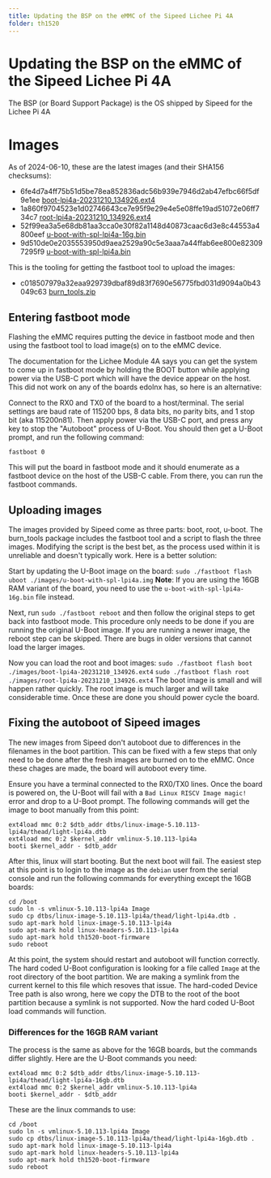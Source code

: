 ```yaml
---
title: Updating the BSP on the eMMC of the Sipeed Lichee Pi 4A
folder: th1520
---
```


# Updating the BSP on the eMMC of the Sipeed Lichee Pi 4A

The BSP (or Board Support Package) is the OS shipped by Sipeed for the Lichee Pi 4A

# Images

As of 2024-06-10, these are the latest images (and their SHA156 checksums):

* 6fe4d7a4ff75b51d5be78ea852836adc56b939e7946d2ab47efbc66f5df9e1ee  [boot-lpi4a-20231210_134926.ext4](https://objects.workswithriscv.guide/lpi4a-20231210/boot-lpi4a-20231210_134926.ext4)
* 1a860f9704523e1d02746643ce7e95f9e29e4e5e08ffe19ad51072e06ff734c7  [root-lpi4a-20231210_134926.ext4](https://objects.workswithriscv.guide/lpi4a-20231210/root-lpi4a-20231210_134926.ext4)
* 52f99ea3a5e68db81aa3cca0e30f82a1148d40873caac6d3e8c44553a4800eef  [u-boot-with-spl-lpi4a-16g.bin](https://objects.workswithriscv.guide/lpi4a-20231210/u-boot-with-spl-lpi4a-16g.bin)
* 9d510de0e2035553950d9aea2529a90c5e3aaa7a44ffab6ee800e823097295f9  [u-boot-with-spl-lpi4a.bin](https://objects.workswithriscv.guide/lpi4a-20231210/u-boot-with-spl-lpi4a.bin)


This is the tooling for getting the fastboot tool to upload the images:

* c018507979a32eaa929739dbaf89d83f7690e56775fbd031d9094a0b43049c63  [burn_tools.zip](https://objects.workswithriscv.guide/lpi4a-20231210/burn_tools.zip)


## Entering fastboot mode

Flashing the eMMC requires putting the device in fastboot mode and then using the fastboot tool to load image(s) on to the eMMC device.

The documentation for the Lichee Module 4A says you can get the system to come up in fastboot mode by holding the BOOT button while applying power via the USB-C port which will have the device appear on the host. This did not work on any of the boards edolnx has, so here is an alternative:

Connect to the RX0 and TX0 of the board to a host/terminal. The serial settings are baud rate of 115200 bps, 8 data bits, no parity bits, and 1 stop bit (aka 115200n81). Then apply power via the USB-C port, and press any key to stop the "Autoboot" process of U-Boot. You should then get a U-Boot prompt, and run the following command:

`fastboot 0`

This will put the board in fastboot mode and it should enumerate as a fastboot device on the host of the USB-C cable. From there, you can run the fastboot commands.

## Uploading images

The images provided by Sipeed come as three parts: boot, root, u-boot. The burn_tools package includes the fastboot tool and a script to flash the three images. Modifying the script is the best bet, as the process used within it is unreliable and doesn't typically work. Here is a better solution:

Start by updating the U-Boot image on the board:
`sudo ./fastboot flash uboot ./images/u-boot-with-spl-lpi4a.img`
**Note**: If you are using the 16GB RAM variant of the board, you need to use the `u-boot-with-spl-lpi4a-16g.bin` file instead.

Next, run `sudo ./fastboot reboot` and then follow the original steps to get back into fastboot mode. This procedure only needs to be done if you are running the original U-Boot image. If you are running a newer image, the reboot step can be skipped. There are bugs in older versions that cannot load the larger images.

Now you can load the root and boot images:
`sudo ./fastboot flash boot ./images/boot-lpi4a-20231210_134926.ext4`
`sudo ./fastboot flash root ./images/root-lpi4a-20231210_134926.ext4`
The boot image is small and will happen rather quickly. The root image is much larger and will take considerable time. Once these are done you should power cycle the board.

## Fixing the autoboot of Sipeed images

The new images from Sipeed don't autoboot due to differences in the filenames in the boot partition. This can be fixed with a few steps that only need to be done after the fresh images are burned on to the eMMC. Once these chages are made, the board will autoboot every time.

Ensure you have a terminal connected to the RX0/TX0 lines. Once the board is powered on, the U-Boot will fail with a `Bad Linux RISCV Image magic!` error and drop to a U-Boot prompt. The following commands will get the image to boot manually from this point:

```
ext4load mmc 0:2 $dtb_addr dtbs/linux-image-5.10.113-lpi4a/thead/light-lpi4a.dtb
ext4load mmc 0:2 $kernel_addr vmlinux-5.10.113-lpi4a
booti $kernel_addr - $dtb_addr
```

After this, linux will start booting. But the next boot will fail. The easiest step at this point is to login to the image as the `debian` user from the serial console and run the following commands for everything except the 16GB boards:

```
cd /boot
sudo ln -s vmlinux-5.10.113-lpi4a Image
sudo cp dtbs/linux-image-5.10.113-lpi4a/thead/light-lpi4a.dtb .
sudo apt-mark hold linux-image-5.10.113-lpi4a
sudo apt-mark hold linux-headers-5.10.113-lpi4a
sudo apt-mark hold th1520-boot-firmware
sudo reboot
```

At this point, the system should restart and autoboot will function correctly. The hard coded U-Boot configuration is looking for a file called `Image` at the root directory of the boot partition. We are making a symlink from the current kernel to this file which resoves that issue. The hard-coded Device Tree path is also wrong, here we copy the DTB to the root of the boot partition because a symlink is not supported. Now the hard coded U-Boot load commands will function.

### Differences for the 16GB RAM variant

The process is the same as above for the 16GB boards, but the commands differ slightly. Here are the U-Boot commands you need:

```
ext4load mmc 0:2 $dtb_addr dtbs/linux-image-5.10.113-lpi4a/thead/light-lpi4a-16gb.dtb
ext4load mmc 0:2 $kernel_addr vmlinux-5.10.113-lpi4a
booti $kernel_addr - $dtb_addr
```

These are the linux commands to use:

```
cd /boot
sudo ln -s vmlinux-5.10.113-lpi4a Image
sudo cp dtbs/linux-image-5.10.113-lpi4a/thead/light-lpi4a-16gb.dtb .
sudo apt-mark hold linux-image-5.10.113-lpi4a
sudo apt-mark hold linux-headers-5.10.113-lpi4a
sudo apt-mark hold th1520-boot-firmware
sudo reboot
```
